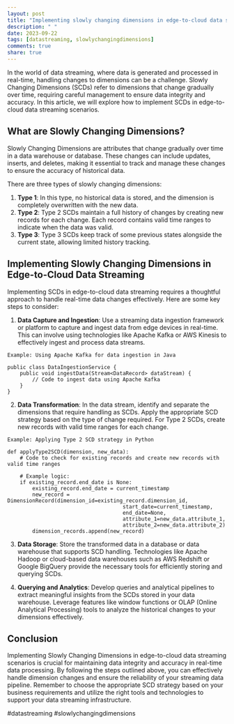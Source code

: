 ```yaml
---
layout: post
title: "Implementing slowly changing dimensions in edge-to-cloud data streaming."
description: " "
date: 2023-09-22
tags: [datastreaming, slowlychangingdimensions]
comments: true
share: true
---
```


In the world of data streaming, where data is generated and processed in real-time, handling changes to dimensions can be a challenge. Slowly Changing Dimensions (SCDs) refer to dimensions that change gradually over time, requiring careful management to ensure data integrity and accuracy. In this article, we will explore how to implement SCDs in edge-to-cloud data streaming scenarios.

## What are Slowly Changing Dimensions?

Slowly Changing Dimensions are attributes that change gradually over time in a data warehouse or database. These changes can include updates, inserts, and deletes, making it essential to track and manage these changes to ensure the accuracy of historical data.

There are three types of slowly changing dimensions:

1. **Type 1**: In this type, no historical data is stored, and the dimension is completely overwritten with the new data.
2. **Type 2**: Type 2 SCDs maintain a full history of changes by creating new records for each change. Each record contains valid time ranges to indicate when the data was valid.
3. **Type 3**: Type 3 SCDs keep track of some previous states alongside the current state, allowing limited history tracking.

## Implementing Slowly Changing Dimensions in Edge-to-Cloud Data Streaming

Implementing SCDs in edge-to-cloud data streaming requires a thoughtful approach to handle real-time data changes effectively. Here are some key steps to consider:

1. **Data Capture and Ingestion**: Use a streaming data ingestion framework or platform to capture and ingest data from edge devices in real-time. This can involve using technologies like Apache Kafka or AWS Kinesis to effectively ingest and process data streams.

```
Example: Using Apache Kafka for data ingestion in Java

public class DataIngestionService {
    public void ingestData(Stream<DataRecord> dataStream) {
        // Code to ingest data using Apache Kafka
    }
}
```

2. **Data Transformation**: In the data stream, identify and separate the dimensions that require handling as SCDs. Apply the appropriate SCD strategy based on the type of change required. For Type 2 SCDs, create new records with valid time ranges for each change.

```
Example: Applying Type 2 SCD strategy in Python

def applyType2SCD(dimension, new_data):
    # Code to check for existing records and create new records with valid time ranges

    # Example logic:
    if existing_record.end_date is None:
        existing_record.end_date = current_timestamp
        new_record = DimensionRecord(dimension_id=existing_record.dimension_id,
                                     start_date=current_timestamp,
                                     end_date=None,
                                     attribute_1=new_data.attribute_1,
                                     attribute_2=new_data.attribute_2)
        dimension_records.append(new_record)
```

3. **Data Storage**: Store the transformed data in a database or data warehouse that supports SCD handling. Technologies like Apache Hadoop or cloud-based data warehouses such as AWS Redshift or Google BigQuery provide the necessary tools for efficiently storing and querying SCDs.

4. **Querying and Analytics**: Develop queries and analytical pipelines to extract meaningful insights from the SCDs stored in your data warehouse. Leverage features like window functions or OLAP (Online Analytical Processing) tools to analyze the historical changes to your dimensions effectively.

## Conclusion

Implementing Slowly Changing Dimensions in edge-to-cloud data streaming scenarios is crucial for maintaining data integrity and accuracy in real-time data processing. By following the steps outlined above, you can effectively handle dimension changes and ensure the reliability of your streaming data pipeline. Remember to choose the appropriate SCD strategy based on your business requirements and utilize the right tools and technologies to support your data streaming infrastructure.

#datastreaming #slowlychangingdimensions